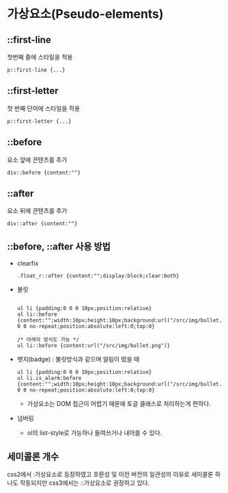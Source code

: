 # 가상요소(Pseudo-elements)

## ::first-line

첫번째 줄에 스타일을 적용
```
p::first-line {...}
```

## ::first-letter
첫 번째 단어에 스타일을 적용

```
p::first-letter {...}
```


## ::before

요소 앞에 콘텐츠를 추가

```
div::before {content:""}
```

## ::after
요소 뒤에 콘텐츠를 추가

```
div::after {content:""}
```

## ::before, ::after 사용 방법

* clearfix

    ```
    .float_r::after {content:"";display:block;clear:both}
    ```


* 불릿

    ```

    ul li {padding:0 0 0 10px;position:relative}  
    ul li::before {content:"";width:10px;height:10px;background:url("/src/img/bullet.png") 0 0 no-repeat;position:absolute:left:0;top:0}   

    /* 아래의 방식도 가능 */
    ul li::before {content:url("/src/img/bullet.png")}  
    
    ```
    

* 뱃지(badge) : 불릿방식과 같으며 알림이 떴을 때 

    ```
    ul li {padding:0 0 0 10px;position:relative}  
    ul li.is_alarm:before {content:"";width:10px;height:10px;background:url("/src/img/bullet.png") 0 0 no-repeat;position:absolute:left:0;top:0}   
    ```

    * 가상요소는 DOM 접근이 어렵기 때문에 토글 클래스로 처리하는게 편하다.

* 넘버링
    * ol의 list-style로 가능하나 들여쓰거나 내어쓸 수 있다.



## 세미콜론 개수

css2에서 :가상요소로 등장하였고 호환성 및 이전 버전의 일관성의 이유로 세미콜론 하나도 작동되지만 css3에서는 ::가상요소로 권장하고 있다.




